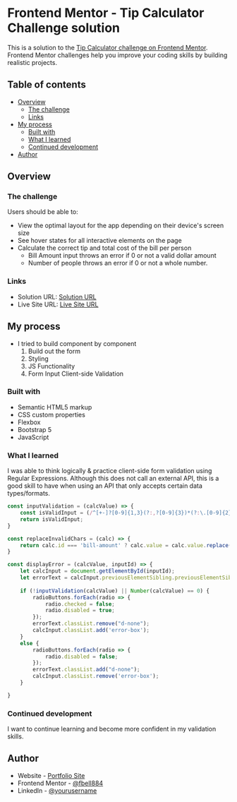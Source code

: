 # Frontend Mentor - Tip Calculator Challenge solution

This is a solution to the [Tip Calculator challenge on Frontend Mentor](https://www.frontendmentor.io/challenges/tip-calculator-app-ugJNGbJUX). Frontend Mentor challenges help you improve your coding skills by building realistic projects. 

## Table of contents

- [Overview](#overview)
  - [The challenge](#the-challenge)
  - [Links](#links)
- [My process](#my-process)
  - [Built with](#built-with)
  - [What I learned](#what-i-learned)
  - [Continued development](#continued-development)
- [Author](#author)

## Overview

### The challenge

Users should be able to:

- View the optimal layout for the app depending on their device's screen size
- See hover states for all interactive elements on the page
- Calculate the correct tip and total cost of the bill per person
    - Bill Amount input throws an error if 0 or not a valid dollar amount
    - Number of people throws an error if 0 or not a whole number. 

### Links

- Solution URL: [Solution URL](https://www.frontendmentor.io/solutions/tip-calculator-app-using-bootstrap-5-and-vanilla-js-tXeOAYSXJK)
- Live Site URL: [Live Site URL](https://fbell884.github.io/tip-calculator/)

## My process

- I tried to build component by component
  1. Build out the form
  2. Styling
  3. JS Functionality
  4. Form Input Client-side Validation

### Built with

- Semantic HTML5 markup
- CSS custom properties
- Flexbox
- Bootstrap 5
- JavaScript

### What I learned

I was able to think logically & practice client-side form validation using Regular Expressions. Although this does not call an external API, this is a good skill to have when using an API that only accepts certain data types/formats. 

```js
const inputValidation = (calcValue) => {
    const isValidInput = (/^[+-]?[0-9]{1,3}(?:,?[0-9]{3})*(?:\.[0-9]{2})?$/).test(calcValue) ? true : false;
    return isValidInput;
}

const replaceInvalidChars = (calc) => {
    return calc.id === 'bill-amount' ? calc.value = calc.value.replace(/[^0-9.]/g, '') : calc.value = calc.value.replace(/[^0-9]/g, '')
}

const displayError = (calcValue, inputId) => {
    let calcInput = document.getElementById(inputId);
    let errorText = calcInput.previousElementSibling.previousElementSibling; 
  
    if (!inputValidation(calcValue) || Number(calcValue) == 0) {
        radioButtons.forEach(radio => {
            radio.checked = false;
            radio.disabled = true;
        });
        errorText.classList.remove("d-none");
        calcInput.classList.add('error-box');
    }
    else {
        radioButtons.forEach(radio => {
            radio.disabled = false;
        });
        errorText.classList.add("d-none");
        calcInput.classList.remove('error-box');
    }

}
```

### Continued development

I want to continue learning and become more confident in my validation skills. 

## Author

- Website - [Portfolio Site](https://francisbell.netlify.app/)
- Frontend Mentor - [@fbell884](https://www.frontendmentor.io/profile/fbell884)
- LinkedIn - [@yourusername](https://www.linkedin.com/in/francis-bell/)
